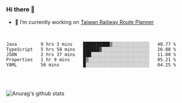 ### Hi there 👋

- 🔭 I’m currently working on [Taiwan Railway Route Planner](https://github.com/Taiwan-Railway-Route-Planner)

<br/>

<!--START_SECTION:waka-->
```text
Java         9 hrs 3 mins    ██████████▒░░░░░░░░░░░░░░   40.77 % 
TypeScript   5 hrs 58 mins   ██████▓░░░░░░░░░░░░░░░░░░   26.88 % 
JSON         2 hrs 37 mins   ███░░░░░░░░░░░░░░░░░░░░░░   11.80 % 
Properties   1 hr 9 mins     █▒░░░░░░░░░░░░░░░░░░░░░░░   05.21 % 
YAML         56 mins         █░░░░░░░░░░░░░░░░░░░░░░░░   04.25 % 
```
<!--END_SECTION:waka-->

<br/>
<br/>

![Anurag's github stats](https://github-readme-stats.vercel.app/api?username=DepickereSven&show_icons=true&theme=tokyonight)



<!--
**DepickereSven/DepickereSven** is a ✨ _special_ ✨ repository because its `README.md` (this file) appears on your GitHub profile.

Here are some ideas to get you started:

- 🔭 I’m currently working on ...
- 🌱 I’m currently learning ...
- 👯 I’m looking to collaborate on ...
- 🤔 I’m looking for help with ...
- 💬 Ask me about ...
- 📫 How to reach me: ...
- 😄 Pronouns: ...
- ⚡ Fun fact: ...
-->
